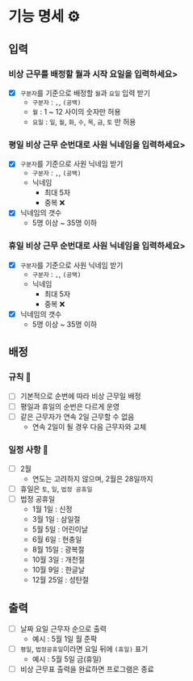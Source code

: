 # 기능 명세 ⚙️
## 입력
### 비상 근무를 배정할 월과 시작 요일을 입력하세요>
  - [x] `구분자`를 기준으로 배정할 `월`과 `요일` 입력 받기
    - `구분자` : `,`, `(공백)`
    - `월` : 1 ~ 12 사이의 숫자만 허용
    - `요일` : `일`, `월`, `화`, `수`, `목`, `금`, `토` 만 허용
### 평일 비상 근무 순번대로 사원 닉네임을 입력하세요>
  - [x] `구분자`를 기준으로 사원 닉네임 받기
    - `구분자` : `,`, `(공백)`
    - 닉네임
      + 최대 5자
      + 중복 ❌
  - [x] 닉네임의 갯수
    - 5명 이상 ~ 35명 이하
### 휴일 비상 근무 순번대로 사원 닉네임을 입력하세요>
  - [x] `구분자`를 기준으로 사원 닉네임 받기
    - `구분자` : `,`, `(공백)`
    - 닉네임
        + 최대 5자
        + 중복 ❌
  - [x] 닉네임의 갯수
    - 5명 이상 ~ 35명 이하
## 배정
### 규칙 📃
- [ ] 기본적으로 순번에 따라 비상 근무일 배정
- [ ] 평일과 휴일의 순번은 다르게 운영
- [ ] 같은 근무자가 연속 2일 근무할 수 없음
    - 연속 2일이 될 경우 다음 근무자와 교체
### 일정 사항 📆
- [ ] 2월
  - 연도는 고려하지 않으며, 2월은 28일까지
- [ ] 휴일은 `토`, `일`, `법정 공휴일`
- [ ] 법정 공휴일
  - 1월 1일 : 신정
  - 3월 1일 : 삼일절
  - 5월 5일 : 어린이날
  - 6월 6일 : 현충일
  - 8월 15일 : 광복절
  - 10월 3일 : 개천절
  - 10월 9일 : 한글날
  - 12월 25일 : 성탄절
## 출력
- [ ] 날짜 요일 근무자 순으로 출력
  - 예시 : 5월 1일 월 준팍
- [ ] `평일`, `법정공휴일`이라면 요일 뒤에 `(휴일)` 표기
  - 예시 : 5월 5일 금(휴일)
- [ ] 비상 근무표 출력을 완료하면 프로그램은 종료